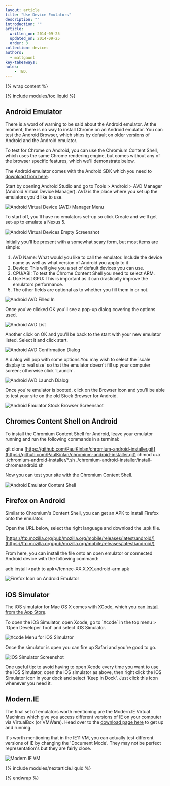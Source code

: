 ```yaml
---
layout: article
title: "Use Device Emulators"
description: ""
introduction: ""
article:
  written_on: 2014-09-25
  updated_on: 2014-09-25
  order: 3
collection: devices
authors:
  - mattgaunt
key-takeaways:
notes:
    - TBD.
---
```

{% wrap content %}

{% include modules/toc.liquid %}

## Android Emulator

There is a word of warning to be said about the Android emulator. At the moment,
there is no way to install Chrome on an Android emulator. You can test the
Android Browser, which ships by default on older versions of Android and the
Android emulator.

To test for Chrome on Android, you can use the Chromium Content Shell, which
uses the same Chrome rendering engine, but comes without any of the browser
specific features, which we'll demonstrate below.
<!-- No converter for: PAGE_BREAK -->
The Android emulator comes with the Android SDK which you need to [download from
here](http://developer.android.com/sdk/installing/studio.html).

Start by opening Android Studio and go to Tools &gt; Android &gt; AVD Manager
(Android Virtual Device Manager). AVD is the place where you set up the
emulators you'd like to use.

<img src="imgs/android-emulator-adv-manager.png" alt="Android Virtual Device (AVD) Manager Menu" />

To start off, you'll have no emulators set-up so click Create and we'll get
set-up to emulate a Nexus 5.

<img src="imgs/android-avd-empty.png" alt="Android Virtual Devices Empty Screenshot" />

Initially you'll be present with a somewhat scary form, but most items are
simple:

1. AVD Name: What would you like to call the emulator. Include the device name
   as well as what version of Android you apply to it
2. Device: This will give you a set of default devices you can use.
3. CPU/ABI: To test the Chrome Content Shell you need to select ARM.
4. Use Host GPU: This is important as it can drastically improve the emulators
   performance.
5. The other fields are optional as to whether you fill them in or not.

<img src="imgs/android-avd-filled-in.png" alt="Android AVD Filled In" />

Once you've clicked OK you'll see a pop-up dialog covering the options used.

<img src="imgs/android-avd-listed.png" alt="Android AVD List" />

Another click on OK and you'll be back to the start with your new emulator
listed. Select it and click start.

<img src="imgs/android-avd-result.png" alt="Android AVD Confirmation Dialog" />

A dialog will pop with some options.You may wish to select the \`scale display
to real size\` so that the emulator doesn't fill up your computer screen;
otherwise click \`Launch\`.

<img src="imgs/android-avd-launch.png" alt="Android AVD Launch Dialog" />

Once you're emulator is booted, click on the Browser icon and you'll be able to
test your site on the old Stock Browser for Android.

<img src="imgs/android-emulator-stock-browser.png" alt="Android Emulator Stock Browser Screenshot" />

## Chromes Content Shell on Android

To install the Chromium Content Shell for Android, leave your emulator running
and run the following commands in a terminal:

git clone
[https://github.com/PaulKinlan/chromium-android-installer.git](https://github.com/PaulKinlan/chromium-android-installer.git)
chmod u+x ./chromium-android-installer/\*.sh
./chromium-android-installer/install-chromeandroid.sh

Now you can test your site with the Chromium Content Shell.

<img src="imgs/android-avd-contentshell.png" alt="Android Emulator Content Shell" />

## Firefox on Android

Similar to Chromium's Content Shell, you can get an APK to install Firefox onto
the emulator.

Open the URL below, select the right language and download the  .apk file.

[https://ftp.mozilla.org/pub/mozilla.org/mobile/releases/latest/android/](https://ftp.mozilla.org/pub/mozilla.org/mobile/releases/latest/android/)

From here, you can install the file onto an open emulator or connected Android
device with the following command:

adb install &lt;path to apk&gt;/fennec-XX.X.XX.android-arm.apk

<img src="imgs/ff-on-android-emulator.png" alt="Firefox Icon on Android Emulator" />

## iOS Simulator

The iOS simulator for Mac OS X comes with XCode, which you can [install from the
App Store](https://itunes.apple.com/us/app/xcode/id497799835?ls=1&mt=12).

To open the iOS Simulator, open Xcode, go to \`Xcode\` in the top menu &gt;
\`Open Developer Tool\` and select iOS Simulator.

<img src="imgs/xcode-ios-simulator.png" alt="Xcode Menu for iOS Simulator" />

Once the simulator is open you can fire up Safari and you're good to go.

<img src="imgs/ios-simulator.png" alt="iOS Simulator Screenshot" />

One useful tip: to avoid having to open Xcode every time you want to use the iOS
Simulator, open the iOS simulator as above, then right click the iOS Simulator
icon in your dock and select 'Keep in Dock'. Just click this icon whenever you
need it.

## Modern.IE

The final set of emulators worth mentioning are the Modern.IE Virtual Machines
which give you access different versions of IE on your computer via VirtualBox
(or VMWare). Head over to the [download page
here](https://modern.ie/en-us/virtualization-tools#downloads) to get up and
running.

It's worth mentioning that in the IE11 VM, you can actually test different
versions of IE by changing the 'Document Mode'. They may not be perfect
representation's but they are fairly close.

<img src="imgs/modern-ie-simulator.png" alt="Modern IE VM" />

{% include modules/nextarticle.liquid %}

{% endwrap %}
